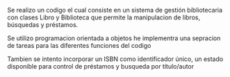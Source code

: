 Se realizo un codigo el cual consiste en un sistema de gestión bibliotecaria con clases Libro y Biblioteca que permite la manipulacion de libros, búsquedas y préstamos.

Se utilizo programacion orientada a objetos he implementra una sepracion de tareas para las diferentes funciones del codigo 

Tambien se intento incorporar un ISBN como identificador único, un estado disponible para control de préstamos y busqueda por título/autor
